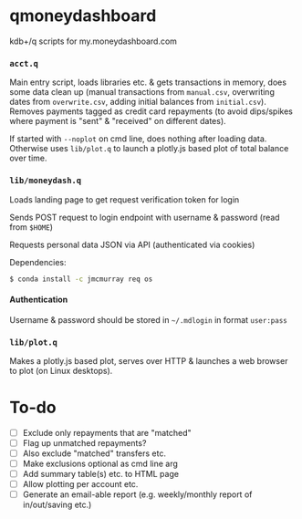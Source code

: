 # qmoneydashboard

kdb+/q scripts for my.moneydashboard.com

### `acct.q`

Main entry script, loads libraries etc. & gets transactions in memory, does
some data clean up (manual transactions from `manual.csv`, overwriting dates
from `overwrite.csv`, adding initial balances from `initial.csv`). Removes
payments tagged as credit card repayments (to avoid dips/spikes where payment
is "sent" & "received" on different dates).

If started with `--noplot` on cmd line, does nothing after loading data.
Otherwise uses `lib/plot.q` to launch a plotly.js based plot of total balance
over time.

### `lib/moneydash.q`

Loads landing page to get request verification token for login

Sends POST request to login endpoint with username & password (read from
`$HOME`)

Requests personal data JSON via API (authenticated via cookies)

Dependencies:

```bash
$ conda install -c jmcmurray req os
```

#### Authentication

Username & password should be stored in `~/.mdlogin` in format `user:pass`

### `lib/plot.q`

Makes a plotly.js based plot, serves over HTTP & launches a web browser to plot
(on Linux desktops).

# To-do

- [ ] Exclude only repayments that are "matched"
- [ ] Flag up unmatched repayments?
- [ ] Also exclude "matched" transfers etc.
- [ ] Make exclusions optional as cmd line arg
- [ ] Add summary table(s) etc. to HTML page
- [ ] Allow plotting per account etc.
- [ ] Generate an email-able report (e.g. weekly/monthly report of in/out/saving etc.)
